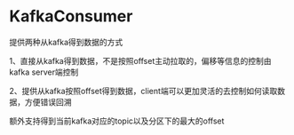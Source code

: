 # KafkaConsumer
提供两种从kafka得到数据的方式

1、直接从kafka得到数据，不是按照offset主动拉取的，偏移等信息的控制由kafka server端控制

2、提供从kafka按照offset得到数据，client端可以更加灵活的去控制如何读取数据，方便错误回溯

额外支持得到当前kafka对应的topic以及分区下的最大的offset
